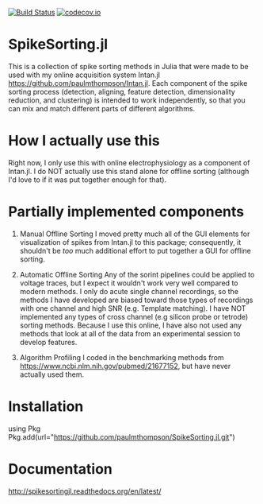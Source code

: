 [![Build Status](https://travis-ci.org/paulmthompson/SpikeSorting.jl.svg?branch=master)](https://travis-ci.org/paulmthompson/SpikeSorting.jl)
[![codecov.io](http://codecov.io/github/paulmthompson/SpikeSorting.jl/coverage.svg?branch=master)](http://codecov.io/github/paulmthompson/SpikeSorting.jl?branch=master)

# SpikeSorting.jl

This is a collection of spike sorting methods in Julia that were made to be used with my online acquisition system Intan.jl https://github.com/paulmthompson/Intan.jl. Each component of the spike sorting process (detection, aligning, feature detection, dimensionality reduction, and clustering) is intended to work independently, so that you can mix and match different parts of different algorithms. 

# How I actually use this

Right now, I only use this with online electrophysiology as a component of Intan.jl. I do NOT actually use this stand alone for offline sorting (although I'd love to if it was put together enough for that). 

# Partially implemented components

1) Manual Offline Sorting
I moved pretty much all of the GUI elements for visualization of spikes from Intan.jl to this package; consequently, it shouldn't be *too* much additional effort to put together a GUI for offline sorting. 

2) Automatic Offline Sorting
Any of the sorint pipelines could be applied to voltage traces, but I expect it wouldn't work very well compared to modern methods. I only do acute single channel recordings, so the methods I have developed are biased toward those types of recordings with one channel and high SNR (e.g. Template matching). I have NOT implemented any types of cross channel (e.g silicon probe or tetrode) sorting methods. Because I use this online, I have also not used any methods that look at all of the data from an experimental session to develop features. 

3) Algorithm Profiling
I coded in the benchmarking methods from https://www.ncbi.nlm.nih.gov/pubmed/21677152, but have never actually used them. 


# Installation

using Pkg
Pkg.add(url="https://github.com/paulmthompson/SpikeSorting.jl.git")

# Documentation

http://spikesortingjl.readthedocs.org/en/latest/


